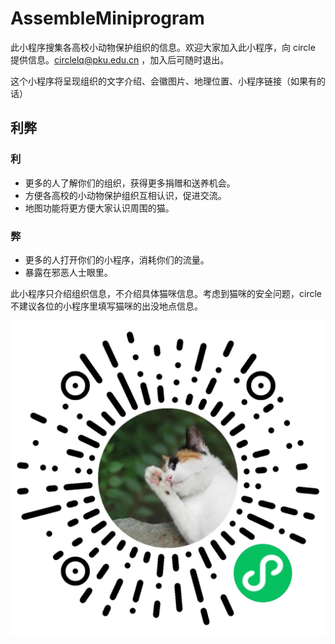 # AssembleMiniprogram

此小程序搜集各高校小动物保护组织的信息。欢迎大家加入此小程序，向 circle 提供信息。circlelq@pku.edu.cn ，加入后可随时退出。

这个小程序将呈现组织的文字介绍、会徽图片、地理位置、小程序链接（如果有的话）

## 利弊

### 利

- 更多的人了解你们的组织，获得更多捐赠和送养机会。
- 方便各高校的小动物保护组织互相认识，促进交流。
- 地图功能将更方便大家认识周围的猫。

### 弊

- 更多的人打开你们的小程序，消耗你们的流量。
- 暴露在邪恶人士眼里。

此小程序只介绍组织信息，不介绍具体猫咪信息。考虑到猫咪的安全问题，circle 不建议各位的小程序里填写猫咪的出没地点信息。

![小程序二维码](小程序二维码.jpg)

